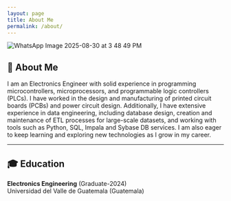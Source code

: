 ```yaml
---
layout: page
title: About Me
permalink: /about/
---
```


![WhatsApp Image 2025-08-30 at 3 48 49 PM](https://github.com/user-attachments/assets/7c096a1f-4e02-46a7-9799-9365143bfbe4=250x)


## 👤 About Me

I am an Electronics Engineer with solid experience in programming microcontrollers, microprocessors, and programmable logic controllers (PLCs). I have worked in the design and manufacturing of printed circuit boards (PCBs) and power circuit design. Additionally, I have extensive experience in data engineering, including database design, creation and maintenance of ETL processes for large-scale datasets, and working with tools such as Python, SQL, Impala and Sybase DB services. I am also eager to keep learning and exploring new technologies as I grow in my career.

---

## 🎓 Education

**Electronics Engineering** (Graduate-2024)  
Universidad del Valle de Guatemala (Guatemala)
